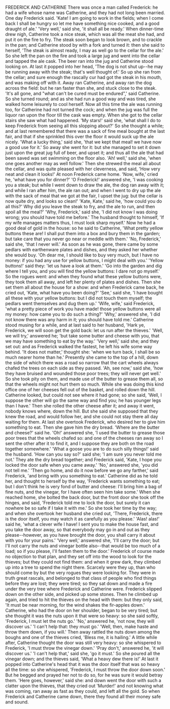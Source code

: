 FREDERICK AND CATHERINE
There
was
once
a
man
called
Frederick:
he
had
a
wife
whose
name
was
Catherine,
and
they
had
not
long
been
married.
One
day
Frederick
said.
'Kate!
I
am
going
to
work
in
the
fields;
when
I
come
back
I
shall
be
hungry
so
let
me
have
something
nice
cooked,
and
a
good
draught
of
ale.'
'Very
well,'
said
she,
'it
shall
all
be
ready.'
When
dinner-time
drew
nigh,
Catherine
took
a
nice
steak,
which
was
all
the
meat
she
had,
and
put
it
on
the
fire
to
fry.
The
steak
soon
began
to
look
brown,
and
to
crackle
in
the
pan;
and
Catherine
stood
by
with
a
fork
and
turned
it:
then
she
said
to
herself,
'The
steak
is
almost
ready,
I
may
as
well
go
to
the
cellar
for
the
ale.'
So
she
left
the
pan
on
the
fire
and
took
a
large
jug
and
went
into
the
cellar
and
tapped
the
ale
cask.
The
beer
ran
into
the
jug
and
Catherine
stood
looking
on.
At
last
it
popped
into
her
head,
'The
dog
is
not
shut
up--he
may
be
running
away
with
the
steak;
that's
well
thought
of.'
So
up
she
ran
from
the
cellar;
and
sure
enough
the
rascally
cur
had
got
the
steak
in
his
mouth,
and
was
making
off
with
it.
Away
ran
Catherine,
and
away
ran
the
dog
across
the
field:
but
he
ran
faster
than
she,
and
stuck
close
to
the
steak.
'It's
all
gone,
and
"what
can't
be
cured
must
be
endured",'
said
Catherine.
So
she
turned
round;
and
as
she
had
run
a
good
way
and
was
tired,
she
walked
home
leisurely
to
cool
herself.
Now
all
this
time
the
ale
was
running
too,
for
Catherine
had
not
turned
the
cock;
and
when
the
jug
was
full
the
liquor
ran
upon
the
floor
till
the
cask
was
empty.
When
she
got
to
the
cellar
stairs
she
saw
what
had
happened.
'My
stars!'
said
she,
'what
shall
I
do
to
keep
Frederick
from
seeing
all
this
slopping
about?'
So
she
thought
a
while;
and
at
last
remembered
that
there
was
a
sack
of
fine
meal
bought
at
the
last
fair,
and
that
if
she
sprinkled
this
over
the
floor
it
would
suck
up
the
ale
nicely.
'What
a
lucky
thing,'
said
she,
'that
we
kept
that
meal!
we
have
now
a
good
use
for
it.'
So
away
she
went
for
it:
but
she
managed
to
set
it
down
just
upon
the
great
jug
full
of
beer,
and
upset
it;
and
thus
all
the
ale
that
had
been
saved
was
set
swimming
on
the
floor
also.
'Ah!
well,'
said
she,
'when
one
goes
another
may
as
well
follow.'
Then
she
strewed
the
meal
all
about
the
cellar,
and
was
quite
pleased
with
her
cleverness,
and
said,
'How
very
neat
and
clean
it
looks!'
At
noon
Frederick
came
home.
'Now,
wife,'
cried
he,
'what
have
you
for
dinner?'
'O
Frederick!'
answered
she,
'I
was
cooking
you
a
steak;
but
while
I
went
down
to
draw
the
ale,
the
dog
ran
away
with
it;
and
while
I
ran
after
him,
the
ale
ran
out;
and
when
I
went
to
dry
up
the
ale
with
the
sack
of
meal
that
we
got
at
the
fair,
I
upset
the
jug:
but
the
cellar
is
now
quite
dry,
and
looks
so
clean!'
'Kate,
Kate,'
said
he,
'how
could
you
do
all
this?'
Why
did
you
leave
the
steak
to
fry,
and
the
ale
to
run,
and
then
spoil
all
the
meal?'
'Why,
Frederick,'
said
she,
'I
did
not
know
I
was
doing
wrong;
you
should
have
told
me
before.'
The
husband
thought
to
himself,
'If
my
wife
manages
matters
thus,
I
must
look
sharp
myself.'
Now
he
had
a
good
deal
of
gold
in
the
house:
so
he
said
to
Catherine,
'What
pretty
yellow
buttons
these
are!
I
shall
put
them
into
a
box
and
bury
them
in
the
garden;
but
take
care
that
you
never
go
near
or
meddle
with
them.'
'No,
Frederick,'
said
she,
'that
I
never
will.'
As
soon
as
he
was
gone,
there
came
by
some
pedlars
with
earthenware
plates
and
dishes,
and
they
asked
her
whether
she
would
buy.
'Oh
dear
me,
I
should
like
to
buy
very
much,
but
I
have
no
money:
if
you
had
any
use
for
yellow
buttons,
I
might
deal
with
you.'
'Yellow
buttons!'
said
they:
'let
us
have
a
look
at
them.'
'Go
into
the
garden
and
dig
where
I
tell
you,
and
you
will
find
the
yellow
buttons:
I
dare
not
go
myself.'
So
the
rogues
went:
and
when
they
found
what
these
yellow
buttons
were,
they
took
them
all
away,
and
left
her
plenty
of
plates
and
dishes.
Then
she
set
them
all
about
the
house
for
a
show:
and
when
Frederick
came
back,
he
cried
out,
'Kate,
what
have
you
been
doing?'
'See,'
said
she,
'I
have
bought
all
these
with
your
yellow
buttons:
but
I
did
not
touch
them
myself;
the
pedlars
went
themselves
and
dug
them
up.'
'Wife,
wife,'
said
Frederick,
'what
a
pretty
piece
of
work
you
have
made!
those
yellow
buttons
were
all
my
money:
how
came
you
to
do
such
a
thing?'
'Why,'
answered
she,
'I
did
not
know
there
was
any
harm
in
it;
you
should
have
told
me.'
Catherine
stood
musing
for
a
while,
and
at
last
said
to
her
husband,
'Hark
ye,
Frederick,
we
will
soon
get
the
gold
back:
let
us
run
after
the
thieves.'
'Well,
we
will
try,'
answered
he;
'but
take
some
butter
and
cheese
with
you,
that
we
may
have
something
to
eat
by
the
way.'
'Very
well,'
said
she;
and
they
set
out:
and
as
Frederick
walked
the
fastest,
he
left
his
wife
some
way
behind.
'It
does
not
matter,'
thought
she:
'when
we
turn
back,
I
shall
be
so
much
nearer
home
than
he.'
Presently
she
came
to
the
top
of
a
hill,
down
the
side
of
which
there
was
a
road
so
narrow
that
the
cart
wheels
always
chafed
the
trees
on
each
side
as
they
passed.
'Ah,
see
now,'
said
she,
'how
they
have
bruised
and
wounded
those
poor
trees;
they
will
never
get
well.'
So
she
took
pity
on
them,
and
made
use
of
the
butter
to
grease
them
all,
so
that
the
wheels
might
not
hurt
them
so
much.
While
she
was
doing
this
kind
office
one
of
her
cheeses
fell
out
of
the
basket,
and
rolled
down
the
hill.
Catherine
looked,
but
could
not
see
where
it
had
gone;
so
she
said,
'Well,
I
suppose
the
other
will
go
the
same
way
and
find
you;
he
has
younger
legs
than
I
have.'
Then
she
rolled
the
other
cheese
after
it;
and
away
it
went,
nobody
knows
where,
down
the
hill.
But
she
said
she
supposed
that
they
knew
the
road,
and
would
follow
her,
and
she
could
not
stay
there
all
day
waiting
for
them.
At
last
she
overtook
Frederick,
who
desired
her
to
give
him
something
to
eat.
Then
she
gave
him
the
dry
bread.
'Where
are
the
butter
and
cheese?'
said
he.
'Oh!'
answered
she,
'I
used
the
butter
to
grease
those
poor
trees
that
the
wheels
chafed
so:
and
one
of
the
cheeses
ran
away
so
I
sent
the
other
after
it
to
find
it,
and
I
suppose
they
are
both
on
the
road
together
somewhere.'
'What
a
goose
you
are
to
do
such
silly
things!'
said
the
husband.
'How
can
you
say
so?'
said
she;
'I
am
sure
you
never
told
me
not.'
They
ate
the
dry
bread
together;
and
Frederick
said,
'Kate,
I
hope
you
locked
the
door
safe
when
you
came
away.'
'No,'
answered
she,
'you
did
not
tell
me.'
'Then
go
home,
and
do
it
now
before
we
go
any
farther,'
said
Frederick,
'and
bring
with
you
something
to
eat.'
Catherine
did
as
he
told
her,
and
thought
to
herself
by
the
way,
'Frederick
wants
something
to
eat;
but
I
don't
think
he
is
very
fond
of
butter
and
cheese:
I'll
bring
him
a
bag
of
fine
nuts,
and
the
vinegar,
for
I
have
often
seen
him
take
some.'
When
she
reached
home,
she
bolted
the
back
door,
but
the
front
door
she
took
off
the
hinges,
and
said,
'Frederick
told
me
to
lock
the
door,
but
surely
it
can
nowhere
be
so
safe
if
I
take
it
with
me.'
So
she
took
her
time
by
the
way;
and
when
she
overtook
her
husband
she
cried
out,
'There,
Frederick,
there
is
the
door
itself,
you
may
watch
it
as
carefully
as
you
please.'
'Alas!
alas!'
said
he,
'what
a
clever
wife
I
have!
I
sent
you
to
make
the
house
fast,
and
you
take
the
door
away,
so
that
everybody
may
go
in
and
out
as
they
please--however,
as
you
have
brought
the
door,
you
shall
carry
it
about
with
you
for
your
pains.'
'Very
well,'
answered
she,
'I'll
carry
the
door;
but
I'll
not
carry
the
nuts
and
vinegar
bottle
also--that
would
be
too
much
of
a
load;
so
if
you
please,
I'll
fasten
them
to
the
door.'
Frederick
of
course
made
no
objection
to
that
plan,
and
they
set
off
into
the
wood
to
look
for
the
thieves;
but
they
could
not
find
them:
and
when
it
grew
dark,
they
climbed
up
into
a
tree
to
spend
the
night
there.
Scarcely
were
they
up,
than
who
should
come
by
but
the
very
rogues
they
were
looking
for.
They
were
in
truth
great
rascals,
and
belonged
to
that
class
of
people
who
find
things
before
they
are
lost;
they
were
tired;
so
they
sat
down
and
made
a
fire
under
the
very
tree
where
Frederick
and
Catherine
were.
Frederick
slipped
down
on
the
other
side,
and
picked
up
some
stones.
Then
he
climbed
up
again,
and
tried
to
hit
the
thieves
on
the
head
with
them:
but
they
only
said,
'It
must
be
near
morning,
for
the
wind
shakes
the
fir-apples
down.'
Catherine,
who
had
the
door
on
her
shoulder,
began
to
be
very
tired;
but
she
thought
it
was
the
nuts
upon
it
that
were
so
heavy:
so
she
said
softly,
'Frederick,
I
must
let
the
nuts
go.'
'No,'
answered
he,
'not
now,
they
will
discover
us.'
'I
can't
help
that:
they
must
go.'
'Well,
then,
make
haste
and
throw
them
down,
if
you
will.'
Then
away
rattled
the
nuts
down
among
the
boughs
and
one
of
the
thieves
cried,
'Bless
me,
it
is
hailing.'
A
little
while
after,
Catherine
thought
the
door
was
still
very
heavy:
so
she
whispered
to
Frederick,
'I
must
throw
the
vinegar
down.'
'Pray
don't,'
answered
he,
'it
will
discover
us.'
'I
can't
help
that,'
said
she,
'go
it
must.'
So
she
poured
all
the
vinegar
down;
and
the
thieves
said,
'What
a
heavy
dew
there
is!'
At
last
it
popped
into
Catherine's
head
that
it
was
the
door
itself
that
was
so
heavy
all
the
time:
so
she
whispered,
'Frederick,
I
must
throw
the
door
down
soon.'
But
he
begged
and
prayed
her
not
to
do
so,
for
he
was
sure
it
would
betray
them.
'Here
goes,
however,'
said
she:
and
down
went
the
door
with
such
a
clatter
upon
the
thieves,
that
they
cried
out
'Murder!'
and
not
knowing
what
was
coming,
ran
away
as
fast
as
they
could,
and
left
all
the
gold.
So
when
Frederick
and
Catherine
came
down,
there
they
found
all
their
money
safe
and
sound.
